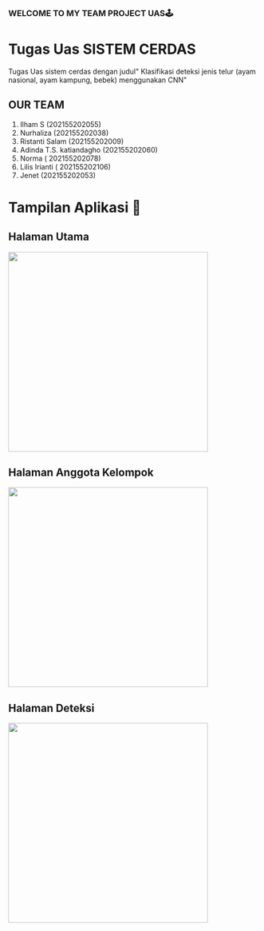 ﻿### WELCOME TO MY TEAM PROJECT UAS🕹
 #  Tugas Uas SISTEM CERDAS
Tugas Uas sistem cerdas dengan judul" Klasifikasi deteksi jenis telur (ayam nasional, ayam kampung, bebek) menggunakan CNN"
## OUR TEAM 
1. Ilham S (202155202055)
2. Nurhaliza (202155202038)
3. Ristanti Salam (202155202009)
4. Adinda T.S. katiandagho (202155202060)
5. Norma ( 202155202078)
6. Lilis Irianti ( 202155202106)
7. Jenet (202155202053)
# Tampilan Aplikasi 🤳
## Halaman Utama
<img src="https://github.com/user-attachments/assets/78d9af77-91d2-4389-862e-c0156c1f279e" width="400">

## Halaman Anggota Kelompok
<img src="https://github.com/user-attachments/assets/00da7891-2eb4-4633-9786-d3c4c9e0f955" width="400">

## Halaman Deteksi
<img src="https://github.com/user-attachments/assets/47c72c52-fed6-49d1-b4a8-1eda6f250812" width="400">

